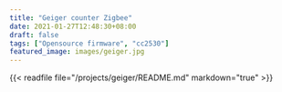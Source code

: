 ```yaml
---
title: "Geiger counter Zigbee"
date: 2021-01-27T12:48:30+08:00
draft: false
tags: ["Opensource firmware", "cc2530"]
featured_image: images/geiger.jpg
---
```

{{< readfile file="/projects/geiger/README.md" markdown="true" >}}
